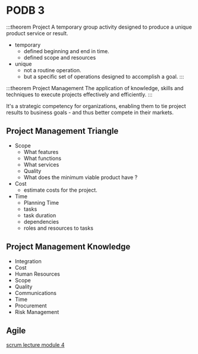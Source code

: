 # PODB 3

:::theorem Project
A temporary group activity designed to produce a unique product service or result.
+ temporary
  + defined beginning and end in time.
  + defined scope and resources
+ unique
  + not a routine operation.
  + but a specific set of operations designed to accomplish a goal.
:::

:::theorem Project Management
The application of knowledge, skills and techniques to execute projects effectively and efficiently.
:::

It's a strategic competency for organizations, enabling them to tie project results to business goals - and thus better compete in their markets.


## Project Management Triangle

+ Scope
  + What features
  + What functions
  + What services
  + Quality
  + What does the minimum viable product have ?
+ Cost
  + estimate costs for the project.
+ Time
  + Planning Time
  + tasks
  + task duration
  + dependencies
  + roles and resources to tasks

## Project Management Knowledge
+ Integration
+ Cost
+ Human Resources
+ Scope
+ Quality
+ Communications
+ Time
+ Procurement
+ Risk Management

## Agile

[scrum lecture module 4](../Module-4/Requirements/Lecture-1.md)
